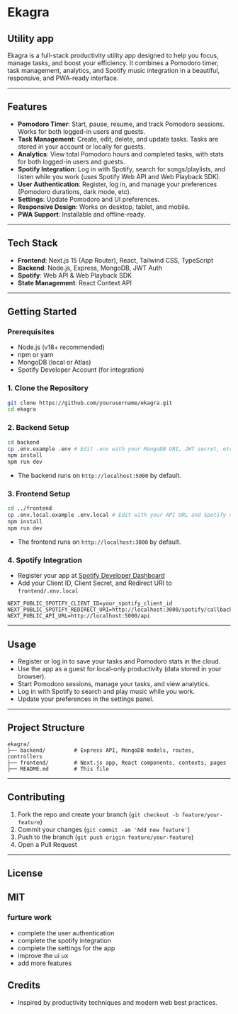 # Ekagra
## Utility app

Ekagra is a full-stack productivity utility app designed to help you focus, manage tasks, and boost your efficiency. It combines a Pomodoro timer, task management, analytics, and Spotify music integration in a beautiful, responsive, and PWA-ready interface.

---

## Features

- **Pomodoro Timer**: Start, pause, resume, and track Pomodoro sessions. Works for both logged-in users and guests.
- **Task Management**: Create, edit, delete, and update tasks. Tasks are stored in your account or locally for guests.
- **Analytics**: View total Pomodoro hours and completed tasks, with stats for both logged-in users and guests.
- **Spotify Integration**: Log in with Spotify, search for songs/playlists, and listen while you work (uses Spotify Web API and Web Playback SDK).
- **User Authentication**: Register, log in, and manage your preferences (Pomodoro durations, dark mode, etc).
- **Settings**: Update Pomodoro and UI preferences.
- **Responsive Design**: Works on desktop, tablet, and mobile.
- **PWA Support**: Installable and offline-ready.

---

## Tech Stack

- **Frontend**: Next.js 15 (App Router), React, Tailwind CSS, TypeScript
- **Backend**: Node.js, Express, MongoDB, JWT Auth
- **Spotify**: Web API & Web Playback SDK
- **State Management**: React Context API

---

## Getting Started

### Prerequisites
- Node.js (v18+ recommended)
- npm or yarn
- MongoDB (local or Atlas)
- Spotify Developer Account (for integration)

### 1. Clone the Repository
```bash
git clone https://github.com/yourusername/ekagra.git
cd ekagra
```

### 2. Backend Setup
```bash
cd backend
cp .env.example .env # Edit .env with your MongoDB URI, JWT secret, etc.
npm install
npm run dev
```
- The backend runs on `http://localhost:5000` by default.

### 3. Frontend Setup
```bash
cd ../frontend
cp .env.local.example .env.local # Edit with your API URL and Spotify credentials
npm install
npm run dev
```
- The frontend runs on `http://localhost:3000` by default.

### 4. Spotify Integration
- Register your app at [Spotify Developer Dashboard](https://developer.spotify.com/dashboard/applications)
- Add your Client ID, Client Secret, and Redirect URI to `frontend/.env.local`

```
NEXT_PUBLIC_SPOTIFY_CLIENT_ID=your_spotify_client_id
NEXT_PUBLIC_SPOTIFY_REDIRECT_URI=http://localhost:3000/spotify/callback
NEXT_PUBLIC_API_URL=http://localhost:5000/api
```

---

## Usage
- Register or log in to save your tasks and Pomodoro stats in the cloud.
- Use the app as a guest for local-only productivity (data stored in your browser).
- Start Pomodoro sessions, manage your tasks, and view analytics.
- Log in with Spotify to search and play music while you work.
- Update your preferences in the settings panel.

---

## Project Structure

```
ekagra/
├── backend/         # Express API, MongoDB models, routes, controllers
├── frontend/        # Next.js app, React components, contexts, pages
├── README.md        # This file
```

---

## Contributing

1. Fork the repo and create your branch (`git checkout -b feature/your-feature`)
2. Commit your changes (`git commit -am 'Add new feature'`)
3. Push to the branch (`git push origin feature/your-feature`)
4. Open a Pull Request

---

## License
MIT
---

### furture work
- complete the user authentication 
- complete the spotify integration
- complete the settings for the app
- improve the ui ux
- add more features

## Credits
- Inspired by productivity techniques and modern web best practices.
